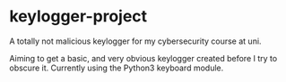 # keylogger-project
A totally not malicious keylogger for my cybersecurity course at uni. 

Aiming to get a basic, and very obvious keylogger created before I try to obscure it. 
Currently using the Python3 keyboard module.
